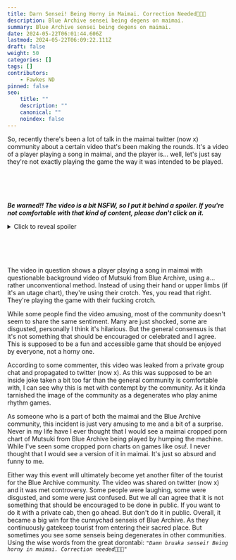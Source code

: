 ```yaml
---
title: Darn Sensei! Being Horny in Maimai. Correction Needed💢💢💢
description: Blue Archive sensei being degens on maimai.
summary: Blue Archive sensei being degens on maimai.
date: 2024-05-22T06:01:44.606Z
lastmod: 2024-05-22T06:09:22.111Z
draft: false
weight: 50
categories: []
tags: []
contributors:
    - Fawkes ND
pinned: false
seo:
    title: ""
    description: ""
    canonical: ""
    noindex: false
---
```


So, recently there's been a lot of talk in the maimai twitter (now x) community about a certain video that's been making the rounds. It's a video of a player playing a song in maimai, and the player is... well, let's just say they're not exactly playing the game the way it was intended to be played.

\
\
\
\
***Be warned!! The video is a bit NSFW, so I put it behind a spoiler. If you're not comfortable with that kind of content, please don't click on it.***
<details>
  <summary>Click to reveal spoiler</summary>
    <blockquote class="twitter-tweet" data-dnt="true" data-theme="dark"><p lang="ja" dir="ltr">これやりたい!!!😍 <a href="https://t.co/n38CxFNPVd">pic.twitter.com/n38CxFNPVd</a></p>&mdash; Yukiya♬ (@SKMYukiya) <a href="https://twitter.com/SKMYukiya/status/1790370010092986733?ref_src=twsrc%5Etfw">May 14, 2024</a></blockquote> <script async src="https://platform.twitter.com/widgets.js" charset="utf-8"></script>
</details>

\
\
\
\
The video in question shows a player playing a song in maimai with questionable background video of Mutsuki from Blue Archive, using a... rather unconventional method. Instead of using their hand or upper limbs (if it's an utage chart), they're using their crotch. Yes, you read that right. They're playing the game with their fucking crotch.

While some people find the video amusing, most of the community doesn't seem to share the same sentiment. Many are just shocked, some are disgusted, personally I think it's hilarious. But the general consensus is that it's not something that should be encouraged or celebrated and I agree. This is supposed to be a fun and accessible game that should be enjoyed by everyone, not a horny one.

According to some commenter, this video was leaked from a private group chat and propagated to twitter (now x). As this was supposed to be an inside joke taken a bit too far than the general community is comfortable with, I can see why this is met with contempt by the community. As it kinda tarnished the image of the community as a degenerates who play anime rhythm games.

As someone who is a part of both the maimai and the Blue Archive community, this incident is just very amusing to me and a bit of a surprise. Never in my life have I ever thought that I would see a maimai cropped porn chart of Mutsuki from Blue Archive being played by humping the machine. While I've seen some cropped porn charts on games like osu!. I never thought that I would see a version of it in maimai. It's just so absurd and funny to me.

Either way this event will ultimately become yet another filter of the tourist for the Blue Archive community. The video was shared on twitter (now x) and it was met controversy. Some people were laughing, some were disgusted, and some were just confused. But we all can agree that it is not something that should be encouraged to be done in public. If you want to do it with a private cab, then go ahead. But don't do it in public. Overall, it became a big win for the cunnychad senseis of Blue Archive. As they continuously gatekeep tourist from entering their sacred place. But sometimes you see some senseis being degenerates in other communities.\
Using the wise words from the great dorontabi: *`"Damn bruaka sensei! Being horny in maimai. Correction needed💢💢💢"`*
